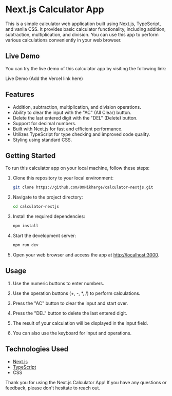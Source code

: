 # Next.js Calculator App

This is a simple calculator web application built using Next.js, TypeScript, and vanila CSS. It provides basic calculator functionality, including addition, subtraction, multiplication, and division. You can use this app to perform various calculations conveniently in your web browser.

## Live Demo
You can try the live demo of this calculator app by visiting the following link:

Live Demo (Add the Vercel link here)

## Features

- Addition, subtraction, multiplication, and division operations.
- Ability to clear the input with the "AC" (All Clear) button.
- Delete the last entered digit with the "DEL" (Delete) button.
- Support for decimal numbers.
- Built with Next.js for fast and efficient performance.
- Utilizes TypeScript for type checking and improved code quality.
- Styling using standard CSS.

## Getting Started

To run this calculator app on your local machine, follow these steps:

1. Clone this repository to your local environment:

   ```bash
   git clone https://github.com/OmNikharge/calculator-nextjs.git
   ```

2. Navigate to the project directory:

   ```bash
   cd calculator-nextjs
   ```

3. Install the required dependencies:

   ```bash
   npm install
   ```

4. Start the development server:

   ```bash
   npm run dev
   ```

5. Open your web browser and access the app at [http://localhost:3000](http://localhost:3000).

## Usage

1. Use the numeric buttons to enter numbers.

2. Use the operation buttons (+, -, *, /) to perform calculations.

3. Press the "AC" button to clear the input and start over.

4. Press the "DEL" button to delete the last entered digit.

5. The result of your calculation will be displayed in the input field.

6. You can also use the keyboard for input and operations.

## Technologies Used

- [Next.js](https://nextjs.org/)
- [TypeScript](https://www.typescriptlang.org/)
- CSS

Thank you for using the Next.js Calculator App! If you have any questions or feedback, please don't hesitate to reach out.


